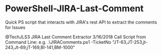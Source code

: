 # PowerShell-JIRA-Last-Comment
Quick PS script that interacts with JIRA's rest API to extract the comments for Issues

@TechJLS3
JIRA Last Comment Extractor
3/16/2018
Call Script from Command Line:
e.g. .\JIRAComments.ps1 -TicketNo "JT-63,JT-253,jt-243,Jt-69,jT-169,BI-141,BM-1000"
